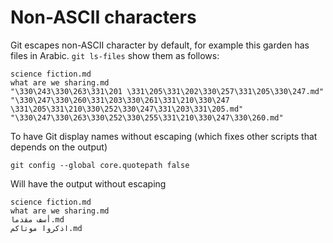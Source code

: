 # Non-ASCII characters

Git escapes non-ASCII character by default, for example this garden has files in Arabic. `git ls-files` show them as follows:

```
science fiction.md
what are we sharing.md
"\330\243\330\263\331\201 \331\205\331\202\330\257\331\205\330\247.md"
"\330\247\330\260\331\203\330\261\331\210\330\247 \331\205\331\210\330\252\330\247\331\203\331\205.md"
"\330\247\330\263\330\252\330\255\331\210\330\247\330\260.md"
```

To have Git display names without escaping (which fixes other scripts that depends on the output)

```shell
git config --global core.quotepath false
```

Will have the output without escaping

```
science fiction.md
what are we sharing.md
أسف مقدما.md
اذكروا موتاكم.md
```